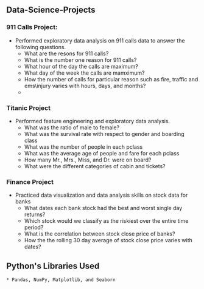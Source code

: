 ## Data-Science-Projects
  ### 911 Calls Project: 
  * Performed exploratory data analysis on 911 calls data to answer the following questions.
     - What are the resons for 911 calls?
     - What is the number one reason for 911 calls?
     - What hour of the day the calls are maximum?
     - What day of the week the calls are mamximum?
     - How the number of calls for particular reason such as fire, traffic and ems\injury varies with hours, days, and months?
     -
  ### Titanic Project   
  * Performed feature engineering and exploratory data analysis.
    - What was the ratio of male to female?
    - What was the survival rate with respect to gender and boarding class
    - What was the number of people in each pclass
    - What was the average age of people and fare for each pclass
    - How many Mr., Mrs., Miss, and Dr. were on board?
    - What were the different categories of cabin and tickets?
    
   ### Finance Project
  * Practiced data visualization and data analysis skills on stock data for banks
     - What dates each bank stock had the best and worst single day returns?
     - Which stock would we classify as the riskiest over the entire time period?
     - What is the correlation between stock close price of banks?
     - How the the rolling 30 day average of  stock close price varies with dates?
 
  ## Python's Libraries Used
    * Pandas, NumPy, Matplotlib, and Seaborn
